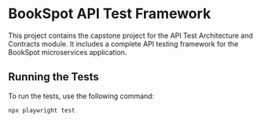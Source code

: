 # BookSpot API Test Framework

This project contains the capstone project for the API Test Architecture and Contracts module. It includes a complete API testing framework for the BookSpot microservices application.

## Running the Tests

To run the tests, use the following command:

```bash
npx playwright test
```
